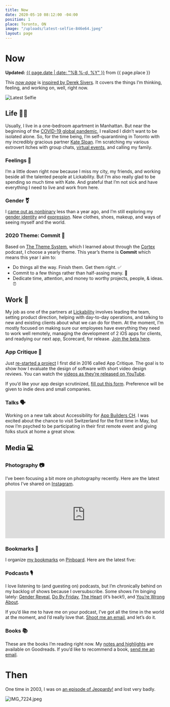 ```yaml
---
title: Now
date: 2020-05-10 08:12:00 -04:00
position: 1
place: Toronto, ON
image: "/uploads/latest-selfie-846e64.jpeg"
layout: page
---
```


# Now

**Updated:** [{{ page.date | date: "%B %-d, %Y" }}](https://github.com/mattbischoff/matthewbischoff.com/commits/gh-pages/now.markdown) from {{ page.place }}

This *[now page](https://nownownow.com/about)* is [inspired by Derek Sivers](https://sivers.org/nowff). It covers the things I’m thinking, feeling, and working on, well, right now.

![Latest Selfie](/uploads/latest-selfie-846e64.jpeg)

## Life 👱🏻

Usually, I live in a one-bedroom apartment in Manhattan. But near the beginning of the [COVID-19 global pandemic](https://en.wikipedia.org/wiki/Coronavirus_disease_2019), I realized I didn’t want to be isolated alone. So, for the time being, I’m self-quarantining in Toronto with my incredibly gracious partner [Kate Sloan](https://twitter.com/Girly_Juice). I’m scratching my various extrovert itches with group chats, [virtual events](https://comedybar.ca/sunday_live.php), and calling my family.

### Feelings 🔮

I’m a little down right now because I miss my city, my friends, and working beside all the talented people at Lickability. But I’m also really glad to be spending so much time with Kate. And grateful that I’m not sick and have everything I need to live and work from here.

### Gender ⚧

I [came out as nonbinary](https://twitter.com/mb/status/1150437952155242496) less than a year ago, and I’m still exploring my [gender identity](https://en.wikipedia.org/wiki/Gender_identity) and [expression](https://en.wikipedia.org/wiki/Gender_expression). New clothes, shoes, makeup, and ways of seeing myself and the world.

### 2020 Theme: Commit 🤝

Based on [The Theme System](https://www.thethemesystem.com), which I learned about through the [Cortex](http://cortex.fm) podcast, I choose a yearly theme. This year’s theme is **Commit** which means this year I aim to:

* Do things all the way. Finish them. Get them right. ✅
* Commit to a few things rather than half-assing many. 🧠
* Dedicate time, attention, and money to worthy projects, people, & ideas. ⏰

## Work 👅

My job as one of the partners at [Lickability](https://lickability.com) involves leading the team, setting product direction, helping with day-to-day operations, and talking to new and existing clients about what we can do for them. At the moment, I’m mostly focused on making sure our employees have everything they need to work well remotely, managing the development of 2 iOS apps for clients, and readying our next app, Scorecard, for release. [Join the beta here](https://testflight.apple.com/join/bkjqS6h4).

### App Critique 🧐

Just [re-started a project](https://twitter.com/mb/status/1243632324329254914) I first did in 2016 called App Critique. The goal is to show how I evaluate the design of software with short video design reviews. You can watch the [videos as they’re released on YouTube](https://www.youtube.com/playlist?list=PLm5nKVoMBy49B-u868rgRCOMLVgUwskdT).

If you’d like your app design scrutinized, [fill out this form](https://matthewbischoff.typeform.com/to/RjX8si). Preference will be given to indie devs and small companies.

### Talks 🗣

Working on a new talk about Accessibility for [App Builders CH](https://appbuilders.ch). I was excited about the chance to visit Switzerland for the first time in May, but now I’m psyched to be participating in their first remote event and giving folks stuck at home a great show.

## Media 💻

### Photography 📷

I’ve been focusing a bit more on photography recently. Here are the latest photos I’ve shared on [Instagram](https://instagram.com/mattb).

<!-- SnapWidget -->
<script async src="https://snapwidget.com/js/snapwidget.js"></script>
<iframe loading="eager" title="Latest Instagram Photos" src="https://snapwidget.com/embed/807385" class="snapwidget-widget" allowtransparency="true" scrolling="no" style="border:none; overflow:hidden;  width:100%; "></iframe>

### Bookmarks 📌

I organize [my bookmarks](https://pinboard.in/u:mattb) on [Pinboard](https://pinboard.in/). Here are the latest five:

<script language="javascript" src="https://pinboard.in//widgets/v1/linkroll/?user=mattb&count=5"></script>

### Podcasts 🎙

I love listening to (and guesting on) podcasts, but I’m chronically behind on my backlog of shows because I oversubscribe. Some shows I’m binging lately: [Gender Reveal](https://www.genderpodcast.com), [Do By Friday](http://dobyfriday.com), [The Heart](https://www.theheartradio.org) (it’s back!), and [You’re Wrong About](https://podcasts.apple.com/podcast/youre-wrong-about/id1380008439).

If you’d like me to have me on your podcast, I’ve got all the time in the world at the moment, and I’d really love that. [Shoot me an email](mailto:mb@matthewbischoff.com?subject=Book%20Reccomendation), and let’s do it.

### Books 📚

These are the books I’m reading right now. My [notes and highlights](https://www.goodreads.com/notes/3162891-matthew-bischoff?ref=rnlp) are available on Goodreads. If you’d like to recommend a book, [send me an email](mailto:mb@matthewbischoff.com?subject=Book%20Reccomendation).

<style type="text/css" media="screen">
.gr_grid_container {
width: 100%;
}

.gr_grid_book_container {
/* customize book cover container div here */
display: inline-block;
width: 98px;
height: 160px;
padding: 0px 20px 0px 0px;
overflow: hidden;
}
</style>
<script src="https://www.goodreads.com/review/grid_widget/3162891.Matthew's%20currently-reading%20book%20montage?cover_size=medium&hide_link=true&hide_title=true&num_books=20&order=a&shelf=currently-reading&sort=date_added&widget_id=1588899711" type="text/javascript" charset="utf-8"></script>

# Then

One time in 2003, I was on [an episode of Jeopardy!](https://www.j-archive.com/showgame.php?game_id=3342) and lost very badly.

![IMG_7224.jpeg](/uploads/IMG_7224.jpeg)
